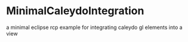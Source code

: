MinimalCaleydoIntegration
=========================

a minimal eclipse rcp example for integrating caleydo gl elements into a view
